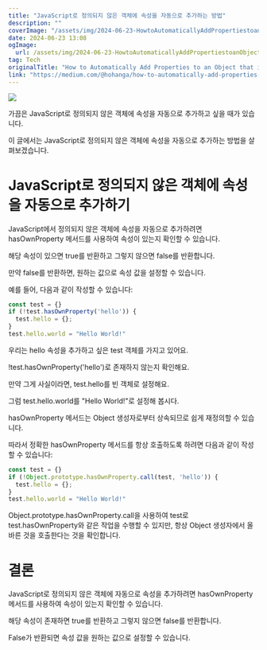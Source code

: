 ```yaml
---
title: "JavaScript로 정의되지 않은 객체에 속성을 자동으로 추가하는 방법"
description: ""
coverImage: "/assets/img/2024-06-23-HowtoAutomaticallyAddPropertiestoanObjectthatisUndefinedwithJavaScript_0.png"
date: 2024-06-23 13:08
ogImage: 
  url: /assets/img/2024-06-23-HowtoAutomaticallyAddPropertiestoanObjectthatisUndefinedwithJavaScript_0.png
tag: Tech
originalTitle: "How to Automatically Add Properties to an Object that is Undefined with JavaScript?"
link: "https://medium.com/@hohanga/how-to-automatically-add-properties-to-an-object-that-is-undefined-with-javascript-a1f1de28fa59"
---
```



<img src="/assets/img/2024-06-23-HowtoAutomaticallyAddPropertiestoanObjectthatisUndefinedwithJavaScript_0.png" />

가끔은 JavaScript로 정의되지 않은 객체에 속성을 자동으로 추가하고 싶을 때가 있습니다.

이 글에서는 JavaScript로 정의되지 않은 객체에 속성을 자동으로 추가하는 방법을 살펴보겠습니다.

# JavaScript로 정의되지 않은 객체에 속성을 자동으로 추가하기

<div class="content-ad"></div>

JavaScript에서 정의되지 않은 객체에 속성을 자동으로 추가하려면 hasOwnProperty 메서드를 사용하여 속성이 있는지 확인할 수 있습니다.

해당 속성이 있으면 true를 반환하고 그렇지 않으면 false를 반환합니다.

만약 false를 반환하면, 원하는 값으로 속성 값을 설정할 수 있습니다.

예를 들어, 다음과 같이 작성할 수 있습니다:

<div class="content-ad"></div>

```js
const test = {}
if (!test.hasOwnProperty('hello')) {
  test.hello = {};
}
test.hello.world = "Hello World!"
```

우리는 hello 속성을 추가하고 싶은 test 객체를 가지고 있어요.

!test.hasOwnProperty('hello')로 존재하지 않는지 확인해요.

만약 그게 사실이라면, test.hello를 빈 객체로 설정해요.

<div class="content-ad"></div>

그럼 test.hello.world를 "Hello World!"로 설정해 봅시다.

hasOwnProperty 메서드는 Object 생성자로부터 상속되므로 쉽게 재정의할 수 있습니다.

따라서 정확한 hasOwnProperty 메서드를 항상 호출하도록 하려면 다음과 같이 작성할 수 있습니다:

```js
const test = {}
if (!Object.prototype.hasOwnProperty.call(test, 'hello')) {
  test.hello = {};
}
test.hello.world = "Hello World!"
```

<div class="content-ad"></div>

Object.prototype.hasOwnProperty.call을 사용하여 test로 test.hasOwnProperty와 같은 작업을 수행할 수 있지만, 항상 Object 생성자에서 올바른 것을 호출한다는 것을 확인합니다.

# 결론

JavaScript로 정의되지 않은 객체에 자동으로 속성을 추가하려면 hasOwnProperty 메서드를 사용하여 속성이 있는지 확인할 수 있습니다.

해당 속성이 존재하면 true를 반환하고 그렇지 않으면 false를 반환합니다.

<div class="content-ad"></div>

False가 반환되면 속성 값을 원하는 값으로 설정할 수 있습니다.